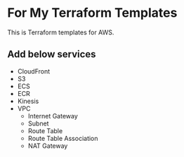 # For My Terraform Templates
This is Terraform templates for AWS.

## Add below services

- CloudFront
- S3
- ECS
- ECR
- Kinesis
- VPC
  - Internet Gateway
  - Subnet
  - Route Table
  - Route Table Association
  - NAT Gateway
